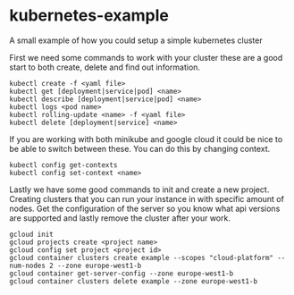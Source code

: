 # kubernetes-example
A small example of how you could setup a simple kubernetes cluster

First we need some commands to work with your cluster these are a good start to both create, delete and find out information.
```
kubectl create -f <yaml file>
kubectl get [deployment|service|pod] <name>
kubectl describe [deployment|service|pod] <name>
kubectl logs <pod name>
kubectl rolling-update <name> -f <yaml file>
kubectl delete [deployment|service] <name>
```

If you are working with both minikube and google cloud it could be nice to be able to switch between these. You can do this by changing context.
```
kubectl config get-contexts
kubectl config set-context <name>
```

Lastly we have some good commands to init and create a new project. Creating clusters that you can run your instance in with specific amount of nodes. Get the configuration of the server so you know what api versions are supported and lastly remove the cluster after your work.
```
gcloud init
gcloud projects create <project name>
gcloud config set project <project id>
gcloud container clusters create example --scopes "cloud-platform" --num-nodes 2 --zone europe-west1-b
gcloud container get-server-config --zone europe-west1-b
gcloud container clusters delete example --zone europe-west1-b
```